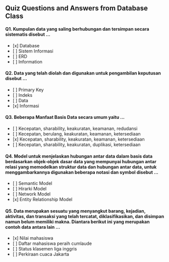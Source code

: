 ## Quiz Questions and Answers from Database Class

#### Q1. Kumpulan data yang saling berhubungan dan tersimpan secara sistematis disebut ...

- \[x] Database
- \[ ] Sistem Informasi
- \[ ] ERD
- \[ ] Information

#### Q2. Data yang telah diolah dan digunakan untuk pengambilan keputusan disebut ...

- \[ ] Primary Key
- \[ ] Indeks
- \[ ] Data
- \[x] Informasi

#### Q3. Beberapa Manfaat Basis Data secara umum yaitu ...

- \[ ] Kecepatan, sharability, keakuratan, keamanan, redudansi
- \[ ] Kecepatan, berulang, keakuratan, keamanan, ketersediaan
- \[x] Kecepatan, sharability, keakuratan, keamanan, ketersediaan
- \[ ] Kecepatan, sharability, keakuratan, duplikasi, ketersediaan

#### Q4. Model untuk menjelaskan hubungan antar data dalam basis data berdasarkan objek-objek dasar data yang mempunyai hubungan antar relasi yang memodelkan struktur data dan hubungan antar data, untuk menggambarkannya digunakan beberapa notasi dan symbol disebut ...

- \[ ] Semantic Model
- \[ ] Hirarki Model
- \[ ] Network Model
- \[x] Entity Relationship Model

#### Q5. Data merupakan sesuatu yang menyangkut barang, kejadian, aktivitas, dan transaksi yang telah tercatat, diklasifikasikan, dan disimpan namun belum memiliki makna. Diantara berikut ini yang merupakan contoh data antara lain ...

- \[x] Nilai mahasiswa
- \[ ] Daftar mahasiswa peraih cumlaude
- \[ ] Status klasemen liga inggris
- \[ ] Perkiraan cuaca Jakarta
